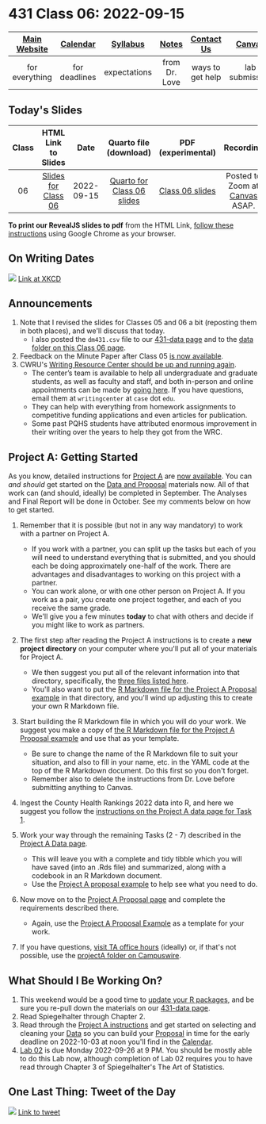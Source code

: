 # 431 Class 06: 2022-09-15

[Main Website](https://thomaselove.github.io/431-2022/) | [Calendar](https://thomaselove.github.io/431-2022/calendar.html) | [Syllabus](https://thomaselove.github.io/431-syllabus-2022/) | [Notes](https://thomaselove.github.io/431-notes/) | [Contact Us](https://thomaselove.github.io/431-2022/contact.html) | [Canvas](https://canvas.case.edu) | [Data and Code](https://github.com/THOMASELOVE/431-data)
:-----------: | :--------------: | :----------: | :---------: | :-------------: | :-----------: | :------------:
for everything | for deadlines | expectations | from Dr. Love | ways to get help | lab submission | for downloads

## Today's Slides

Class | HTML Link to Slides | Date | Quarto file (download) | PDF (experimental) | Recording
:---: | :------------: | :---: | :--------------: | :------: | :---------: 
06 | [Slides for Class 06](https://thomaselove.github.io/431-slides-2022/class06.html) | 2022-09-15 | [Quarto for Class 06 slides](https://thomaselove.github.io/431-slides-2022/class06.qmd) | [Class 06 slides](https://github.com/THOMASELOVE/431-classes-2022/blob/main/class06/431%20Class%2006.pdf) | Posted to Zoom at [Canvas](https://canvas.case.edu) ASAP.

**To print our RevealJS slides to pdf** from the HTML Link, [follow these instructions](https://quarto.org/docs/presentations/revealjs/presenting.html#print-to-pdf) using Google Chrome as your browser.

## On Writing Dates

![](https://imgs.xkcd.com/comics/iso_8601.png) [Link at XKCD](https://xkcd.com/1179)

## Announcements

1. Note that I revised the slides for Classes 05 and 06 a bit (reposting them in both places), and we'll discuss that today. 
    - I also posted the `dm431.csv` file to our [431-data page](https://github.com/THOMASELOVE/431-data) and to the [data folder on this Class 06 page](https://github.com/THOMASELOVE/431-classes-2022/tree/main/class06/data). 
2. Feedback on the Minute Paper after Class 05 [is now available](https://bit.ly/431-2022-min05-feedback).
3. CWRU's [Writing Resource Center should be up and running again](https://case.edu/artsci/writing/resources/writing-center/online-tutoring). 
    - The center’s team is available to help all undergraduate and graduate students, as well as faculty and staff, and both in-person and online appointments can be made by [going here](https://case.mywconline.com/). If you have questions, email them at `writingcenter` at `case` dot `edu`.
    - They can help with everything from homework assignments to competitive funding applications and even articles for publication. 
    - Some past PQHS students have attributed enormous improvement in their writing over the years to help they got from the WRC. 

## Project A: Getting Started

As you know, detailed instructions for [Project A](https://thomaselove.github.io/431-projectA-2022/) are [now available](https://thomaselove.github.io/431-projectA-2022/). You can *and should* get started on the [Data and Proposal](https://thomaselove.github.io/431-projectA-2022/) materials now. All of that work can (and should, ideally) be completed in September. The Analyses and Final Report will be done in October. See my comments below on how to get started.

1. Remember that it is possible (but not in any way mandatory) to work with a partner on Project A. 
    - If you work with a partner, you can split up the tasks but each of you will need to understand everything that is submitted, and you should each be doing approximately one-half of the work. There are advantages and disadvantages to working on this project with a partner.
    - You can work alone, or with one other person on Project A. If you work as a pair, you create one project together, and each of you receive the same grade.
    - We'll give you a few minutes **today** to chat with others and decide if you might like to work as partners.

2. The first step after reading the Project A instructions is to create a **new project directory** on your computer where you'll put all of your materials for Project A.
    - We then suggest you put all of the relevant information into that directory, specifically, the [three files listed here](https://thomaselove.github.io/431-projectA-2022/data.html).
    - You'll also want to put the [R Markdown file for the Project A Proposal example](https://github.com/THOMASELOVE/431-projectA-sample-proposal/blob/main/love_sample_projA_proposal.Rmd) in that directory, and you'll wind up adjusting this to create your own R Markdown file.

3. Start building the R Markdown file in which you will do your work. We suggest you make a copy of [the R Markdown file for the Project A Proposal example](https://github.com/THOMASELOVE/431-projectA-sample-proposal/blob/main/love_sample_projA_proposal.Rmd) and use that as your template. 
    - Be sure to change the name of the R Markdown file to suit your situation, and also to fill in your name, etc. in the YAML code at the top of the R Markdown document. Do this first so you don't forget.
    - Remember also to delete the instructions from Dr. Love before submitting anything to Canvas.

4. Ingest the County Health Rankings 2022 data into R, and here we suggest you follow the [instructions on the Project A data page for Task 1](https://thomaselove.github.io/431-projectA-2022/data.html).

5. Work your way through the remaining Tasks (2 - 7) described in the [Project A Data page](https://thomaselove.github.io/431-projectA-2022/data.html). 
    - This will leave you with a complete and tidy tibble which you will have saved (into an .Rds file) and summarized, along with a codebook in an R Markdown document. 
    - Use the [Project A proposal example](https://rpubs.com/TELOVE/projA-sample-proposal-431-2022) to help see what you need to do.

6. Now move on to the [Project A Proposal page](https://thomaselove.github.io/431-projectA-2022/proposal.html) and complete the requirements described there. 
    - Again, use the [Project A Proposal Example](https://thomaselove.github.io/431-projectA-2022/exampleA.html) as a template for your work.

7. If you have questions, [visit TA office hours](https://thomaselove.github.io/431/contact.html) (ideally) or, if that's not possible, use the [projectA folder on Campuswire](https://campuswire.com/).

## What Should I Be Working On?

1. This weekend would be a good time to [update your R packages](https://thomaselove.github.io/431-2022/software.html#updating-your-r-packages), and be sure you re-pull down the materials on our [431-data page](https://github.com/THOMASELOVE/431-data).
2. Read Spiegelhalter through Chapter 2.
3. Read through the [Project A instructions](https://thomaselove.github.io/431-projectA-2022/) and get started on selecting and cleaning your [Data](https://thomaselove.github.io/431-projectA-2022/data.html) so you can build your [Proposal](https://thomaselove.github.io/431-projectA-2022/proposal.html) in time for the early deadline on 2022-10-03 at noon you'll find in the [Calendar](https://thomaselove.github.io/431-2022/calendar.html).
4. [Lab 02](https://github.com/THOMASELOVE/431-labs-2022) is due Monday 2022-09-26 at 9 PM. You should be mostly able to do this Lab now, although completion of Lab 02 requires you to have read through Chapter 3 of Spiegelhalter's The Art of Statistics.

## One Last Thing: Tweet of the Day

![](https://github.com/THOMASELOVE/431-classes-2022/blob/main/class06/lukito_2020-09-07.png) [Link to tweet](https://twitter.com/JosephineLukito/status/1303081582492889088)

